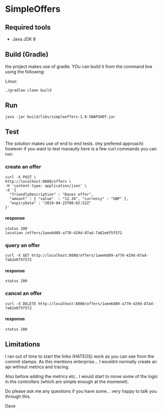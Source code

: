 # SimpleOffers

## Required tools

  - Java JDK 8
  
## Build (Gradle)

the project makes use of gradle. YOu can build it from the command line using the following:

Linux:

    ./gradlew clean build
    
## Run

    java -jar build/libs/simpleoffers-1.0-SNAPSHOT.jar
    
## Test

The solution makes use of end to end tests. (my prefered approach) however if you want to test manaully here is a few curl commands you can run:

### create an offer

    curl -X POST \
    http://localhost:8080/offers \
    -H 'content-type: application/json' \
    -d '{ 
      "friendlyDescription" : "Daves offer",
      "amount" : { "value"  : "12.34", "currency" : "GBP" },
      "expiryDate" : "2019-04-25T08:02:52Z"
    }'
    
#### response
    status 200
    location /offers/1aee6d89-a770-429d-87ad-7a62e6f5f572
    
### query an offer

    curl -X GET http://localhost:8080/offers/1aee6d89-a770-429d-87ad-7a62e6f5f572
    
#### response
    status 200
    
### cancel an offer

    curl -X DELETE http://localhost:8080/offers/1aee6d89-a770-429d-87ad-7a62e6f5f572
    
#### response
    status 200

## Limitations

I ran out of time to start the links (HATEOS) work as you can see from the commit stamps.
As this mentions enterprise... I wouldnt normally create an api without metrics and tracing.

Also before adding the metrics etc.. I would start to move some of the logic in the controllers (which are simple enough at the momenet).

Do please ask me any questions if you have some... very happy to talk you through this.

Dave
